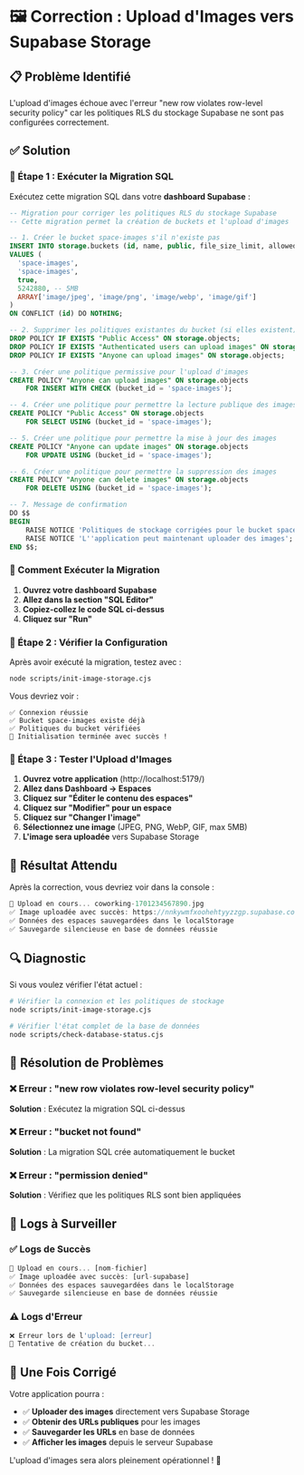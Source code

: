 # 🖼️ Correction : Upload d'Images vers Supabase Storage

## 📋 Problème Identifié

L'upload d'images échoue avec l'erreur "new row violates row-level security policy" car les politiques RLS du stockage Supabase ne sont pas configurées correctement.

## ✅ Solution

### 🔧 Étape 1 : Exécuter la Migration SQL

Exécutez cette migration SQL dans votre **dashboard Supabase** :

```sql
-- Migration pour corriger les politiques RLS du stockage Supabase
-- Cette migration permet la création de buckets et l'upload d'images

-- 1. Créer le bucket space-images s'il n'existe pas
INSERT INTO storage.buckets (id, name, public, file_size_limit, allowed_mime_types)
VALUES (
  'space-images',
  'space-images',
  true,
  5242880, -- 5MB
  ARRAY['image/jpeg', 'image/png', 'image/webp', 'image/gif']
)
ON CONFLICT (id) DO NOTHING;

-- 2. Supprimer les politiques existantes du bucket (si elles existent)
DROP POLICY IF EXISTS "Public Access" ON storage.objects;
DROP POLICY IF EXISTS "Authenticated users can upload images" ON storage.objects;
DROP POLICY IF EXISTS "Anyone can upload images" ON storage.objects;

-- 3. Créer une politique permissive pour l'upload d'images
CREATE POLICY "Anyone can upload images" ON storage.objects
    FOR INSERT WITH CHECK (bucket_id = 'space-images');

-- 4. Créer une politique pour permettre la lecture publique des images
CREATE POLICY "Public Access" ON storage.objects
    FOR SELECT USING (bucket_id = 'space-images');

-- 5. Créer une politique pour permettre la mise à jour des images
CREATE POLICY "Anyone can update images" ON storage.objects
    FOR UPDATE USING (bucket_id = 'space-images');

-- 6. Créer une politique pour permettre la suppression des images
CREATE POLICY "Anyone can delete images" ON storage.objects
    FOR DELETE USING (bucket_id = 'space-images');

-- 7. Message de confirmation
DO $$
BEGIN
    RAISE NOTICE 'Politiques de stockage corrigées pour le bucket space-images';
    RAISE NOTICE 'L''application peut maintenant uploader des images';
END $$;
```

### 🔧 Comment Exécuter la Migration

1. **Ouvrez votre dashboard Supabase**
2. **Allez dans la section "SQL Editor"**
3. **Copiez-collez le code SQL ci-dessus**
4. **Cliquez sur "Run"**

### 🔧 Étape 2 : Vérifier la Configuration

Après avoir exécuté la migration, testez avec :

```bash
node scripts/init-image-storage.cjs
```

Vous devriez voir :
```
✅ Connexion réussie
✅ Bucket space-images existe déjà
✅ Politiques du bucket vérifiées
🎉 Initialisation terminée avec succès !
```

### 🔧 Étape 3 : Tester l'Upload d'Images

1. **Ouvrez votre application** (http://localhost:5179/)
2. **Allez dans Dashboard → Espaces**
3. **Cliquez sur "Éditer le contenu des espaces"**
4. **Cliquez sur "Modifier" pour un espace**
5. **Cliquez sur "Changer l'image"**
6. **Sélectionnez une image** (JPEG, PNG, WebP, GIF, max 5MB)
7. **L'image sera uploadée** vers Supabase Storage

## 🎯 Résultat Attendu

Après la correction, vous devriez voir dans la console :

```javascript
🔄 Upload en cours... coworking-1701234567890.jpg
✅ Image uploadée avec succès: https://nnkywmfxoohehtyyzzgp.supabase.co/storage/v1/object/public/space-images/coworking-1701234567890.jpg
✅ Données des espaces sauvegardées dans le localStorage
✅ Sauvegarde silencieuse en base de données réussie
```

## 🔍 Diagnostic

Si vous voulez vérifier l'état actuel :

```bash
# Vérifier la connexion et les politiques de stockage
node scripts/init-image-storage.cjs

# Vérifier l'état complet de la base de données
node scripts/check-database-status.cjs
```

## 🚨 Résolution de Problèmes

### ❌ Erreur : "new row violates row-level security policy"

**Solution** : Exécutez la migration SQL ci-dessus

### ❌ Erreur : "bucket not found"

**Solution** : La migration SQL crée automatiquement le bucket

### ❌ Erreur : "permission denied"

**Solution** : Vérifiez que les politiques RLS sont bien appliquées

## 📝 Logs à Surveiller

### ✅ Logs de Succès
```javascript
🔄 Upload en cours... [nom-fichier]
✅ Image uploadée avec succès: [url-supabase]
✅ Données des espaces sauvegardées dans le localStorage
✅ Sauvegarde silencieuse en base de données réussie
```

### ⚠️ Logs d'Erreur
```javascript
❌ Erreur lors de l'upload: [erreur]
🔄 Tentative de création du bucket...
```

## 🎉 Une Fois Corrigé

Votre application pourra :

- ✅ **Uploader des images** directement vers Supabase Storage
- ✅ **Obtenir des URLs publiques** pour les images
- ✅ **Sauvegarder les URLs** en base de données
- ✅ **Afficher les images** depuis le serveur Supabase

L'upload d'images sera alors pleinement opérationnel ! 🚀

